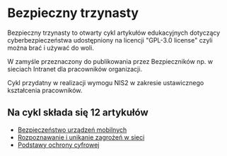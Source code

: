 # Bezpieczny trzynasty

Bezpieczny trzynasty to otwarty cykl artykułów edukacyjnych dotyczący cyberbezpieczeństwa udostępniony na licencji "GPL-3.0 license" czyli można brać i używać do woli.

W zamyśle przeznaczony do publikowania przez Bezpieczników np. w sieciach Intranet dla pracowników organizacji.

Cykl przydatny w realizacji wymogu NIS2 w zakresie ustawicznego kształcenia pracowników.

## Na cykl składa się 12 artykułów

* [Bezpieczeństwo urządzeń mobilnych](bezpieczenstwo_urzadzen_mobilnych.md)
* [Rozpoznawanie i unikanie zagrożeń w sieci](rozpoznawanie_zagrozen.md)
* [Podstawy ochrony cyfrowej](podstawy_ochrony_cyfrowej.md)